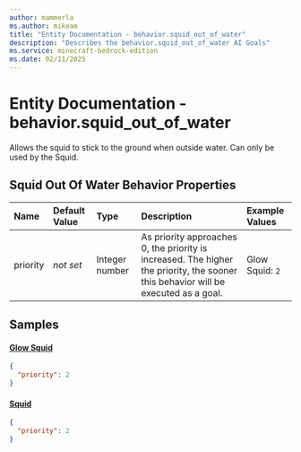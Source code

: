 ```yaml
---
author: mammerla
ms.author: mikeam
title: "Entity Documentation - behavior.squid_out_of_water"
description: "Describes the behavior.squid_out_of_water AI Goals"
ms.service: minecraft-bedrock-edition
ms.date: 02/11/2025 
---
```


# Entity Documentation - behavior.squid_out_of_water

Allows the squid to stick to the ground when outside water. Can only be used by the Squid.


## Squid Out Of Water Behavior Properties

|Name       |Default Value |Type |Description |Example Values |
|:----------|:-------------|:----|:-----------|:------------- |
| priority | *not set* | Integer number | As priority approaches 0, the priority is increased. The higher the priority, the sooner this behavior will be executed as a goal. | Glow Squid: `2` | 

## Samples

#### [Glow Squid](https://github.com/Mojang/bedrock-samples/tree/preview/behavior_pack/entities/glow_squid.json)


```json
{
  "priority": 2
}
```

#### [Squid](https://github.com/Mojang/bedrock-samples/tree/preview/behavior_pack/entities/squid.json)


```json
{
  "priority": 2
}
```
